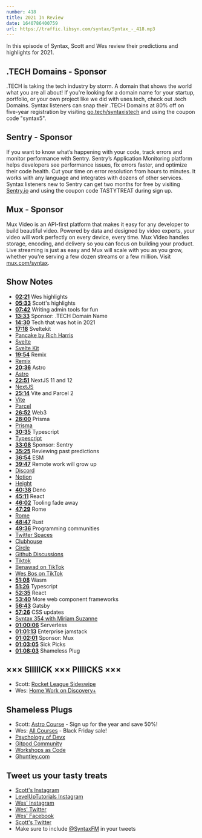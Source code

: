 ```yaml
---
number: 418
title: 2021 In Review
date: 1640786400759
url: https://traffic.libsyn.com/syntax/Syntax_-_418.mp3
---
```


In this episode of Syntax, Scott and Wes review their predictions and highlights for 2021.

## .TECH Domains - Sponsor

.TECH is taking the tech industry by storm. A domain that shows the world what you are all about! If you're looking for a domain name for your startup, portfolio, or your own project like we did with uses.tech, check out .tech Domains. Syntax listeners can snap their .TECH Domains at 80% off on five-year registration by visiting [go.tech/syntaxistech](https://go.tech/syntaxistech) and using the coupon code "syntax5".

## Sentry - Sponsor

If you want to know what’s happening with your code, track errors and monitor performance with Sentry. Sentry’s Application Monitoring platform helps developers see performance issues, fix errors faster, and optimize their code health. Cut your time on error resolution from hours to minutes. It works with any language and integrates with dozens of other services. Syntax listeners new to Sentry can get two months for  free by visiting [Sentry.io](https://sentry.io) and using the coupon code TASTYTREAT during sign up.

## Mux - Sponsor

Mux Video is an API-first platform that makes it easy for any developer to build beautiful video. Powered by data and designed by video experts, your video will work perfectly on every device, every time. Mux Video handles storage, encoding, and delivery so you can focus on building your product. Live streaming is just as easy and Mux will scale with you as you grow, whether you're serving a few dozen streams or a few million. Visit [mux.com/syntax](https://mux.com/syntax).

## Show Notes

* **[02:21](#t=02:21)** Wes highlights
* **[05:33](#t=05:33)** Scott's highlights
* **[07:42](#t=07:42)** Writing admin tools for fun
* **[13:33](#t=13:33)** Sponsor: .TECH Domain Name
* **[14:30](#t=14:30)** Tech that was hot in 2021
* **[17:18](#t=17:18)** Sveltekit
* [Pancake by Rich Harris](https://github.com/Rich-Harris/pancake)
* [Svelte](https://svelte.dev)
* [Svelte Kit](https://kit.svelte.dev)
* **[19:54](#t=19:54)** Remix
* [Remix](https://remix.run)
* **[20:36](#t=20:36)** Astro
* [Astro](https://astro.build)
* **[22:51](#t=22:51)** NextJS 11 and 12
* [NextJS](https://nextjs.org)
* **[25:14](#t=25:14)** Vite and Parcel 2
* [Vite](https://vitejs.dev)
* [Parcel](https://parceljs.org)
* **[26:52](#t=26:52)** Web3
* **[28:00](#t=28:00)** Prisma
* [Prisma](https://www.prisma.io)
* **[30:35](#t=30:35)** Typescript
* [Typescript](https://www.typescriptlang.org)
* **[33:08](#t=33:08)** Sponsor: Sentry
* **[35:25](#t=35:25)** Reviewing past predictions
* **[36:54](#t=36:54)** ESM
* **[39:47](#t=39:47)** Remote work will grow up
* [Discord](https://discord.com)
* [Notion](https://notion.so)
* [Height](https://height.app)
* **[40:38](#t=40:38)** Deno
* **[45:11](#t=45:11)** React
* **[46:02](#t=46:02)** Tooling fade away
* **[47:29](#t=47:29)** Rome
* [Rome](https://rome.tools)
* **[48:47](#t=48:47)** Rust
* **[49:36](#t=49:36)** Programming communities
* [Twitter Spaces](https://media.twitter.com/en/articles/products/2021/twitter-spaces)
* [Clubhouse](https://www.clubhouse.com)
* [Circle](https://circle.so)
* [Github Discussions](https://docs.github.com/en/discussions)
* [Tiktok](https://www.tiktok.com)
* [Benawad on TikTok](https://www.tiktok.com/@benawad)
* [Wes Bos on TikTok](https://www.tiktok.com/@wesbos?)
* **[51:08](#t=51:08)** Wasm
* **[51:26](#t=51:26)** Typescript
* **[52:35](#t=52:35)** React
* **[53:40](#t=53:40)** More web component frameworks
* **[56:43](#t=56:43)** Gatsby
* **[57:26](#t=57:26)** CSS updates
* [Syntax 354 with Miriam Suzanne](https://syntax.fm/show/354/the-surprisingly-exciting-world-of-html-elements)
* **[01:00:06](#t=00:06)** Serverless
* **[01:01:13](#t=01:13)** Enterprise jamstack
* **[01:02:01](#t=02:01)** Sponsor: Mux
* **[01:03:05](#t=03:05)** Sick Picks
* **[01:08:03](#t=08:03)** Shameless Plug

## ××× SIIIIICK ××× PIIIICKS ×××

* Scott: [Rocket League Sideswipe](https://apps.apple.com/au/app/rocket-league-sideswipe/id1549027048)
* Wes: [Home Work on Discovery+](https://decider.com/2021/03/30/home-work-magnolia-network-discovery-plus-new-fixer-upper/)

## Shameless Plugs

* Scott: [Astro Course](https://www.leveluptutorials.com/pro) - Sign up for the year and save 50%!
* Wes: [All Courses](https://wesbos.com/courses/) - Black Friday sale!
* [Psychology of Devx](https://www.gitpod.io/blog/psychology-of-devx)
* [Gitpod Community](https://www.gitpod.io/community)
* [Workshops as Code](https://www.gitpod.io/blog/workshops-as-code)
* [Ghuntley.com](https://ghuntley.com)

## Tweet us your tasty treats

* [Scott's Instagram](https://www.instagram.com/stolinski/)
* [LevelUpTutorials Instagram](https://www.instagram.com/LevelUpTutorials/)
* [Wes' Instagram](https://www.instagram.com/wesbos/)
* [Wes' Twitter](https://twitter.com/wesbos)
* [Wes' Facebook](https://www.facebook.com/wesbos.developer)
* [Scott's Twitter](https://twitter.com/stolinski)
* Make sure to include [@SyntaxFM](https://twitter.com/SyntaxFM) in your tweets
